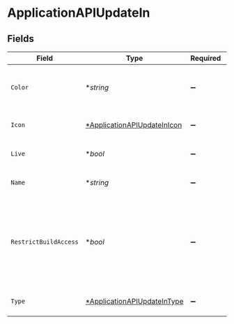 # ApplicationAPIUpdateIn


## Fields

| Field                                                                                                   | Type                                                                                                    | Required                                                                                                | Description                                                                                             | Example                                                                                                 |
| ------------------------------------------------------------------------------------------------------- | ------------------------------------------------------------------------------------------------------- | ------------------------------------------------------------------------------------------------------- | ------------------------------------------------------------------------------------------------------- | ------------------------------------------------------------------------------------------------------- |
| `Color`                                                                                                 | **string*                                                                                               | :heavy_minus_sign:                                                                                      | The hex representation of the icon color of the application                                             | #00a3de                                                                                                 |
| `Icon`                                                                                                  | [*ApplicationAPIUpdateInIcon](../../models/shared/applicationapiupdateinicon.md)                        | :heavy_minus_sign:                                                                                      | The icon type of the application                                                                        | CUBES                                                                                                   |
| `Live`                                                                                                  | **bool*                                                                                                 | :heavy_minus_sign:                                                                                      | Whether the application is live                                                                         | false                                                                                                   |
| `Name`                                                                                                  | **string*                                                                                               | :heavy_minus_sign:                                                                                      | The name of the application                                                                             | Cyber Risk Management Application                                                                       |
| `RestrictBuildAccess`                                                                                   | **bool*                                                                                                 | :heavy_minus_sign:                                                                                      | Whether users with the Build entitlement must be explicitly granted permission to edit this application | false                                                                                                   |
| `Type`                                                                                                  | [*ApplicationAPIUpdateInType](../../models/shared/applicationapiupdateintype.md)                        | :heavy_minus_sign:                                                                                      | The type of Risk Cloud application                                                                      | CONTROLS_COMPLIANCE                                                                                     |